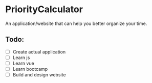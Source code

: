 # PriorityCalculator

An application/website that can help you better organize your time.

## Todo:
- [ ] Create actual application
- [ ] Learn js
- [ ] Learn vue
- [ ] Learn bootcamp
- [ ] Build and design website

